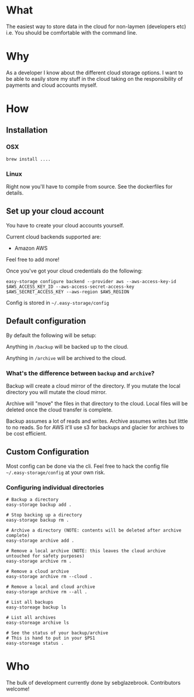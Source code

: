 # What

The easiest way to store data in the cloud for non-laymen (developers etc)
i.e. You should be comfortable with the command line.

# Why

As a developer I know about the different cloud storage options.
I want to be able to easily store my stuff in the cloud taking on the responsibility of payments and cloud accounts myself.

# How

## Installation

### OSX

`
brew install ....
`

### Linux

Right now you'll have to compile from source. See the dockerfiles for details.

## Set up your cloud account

You have to create your cloud accounts yourself.

Current cloud backends supported are:

- Amazon AWS

Feel free to add more!

Once you've got your cloud credentials do the following:

```
easy-storage configure backend --provider aws --aws-access-key-id $AWS_ACCESS_KEY_ID --aws-access-secret-access-key $AWS_SECRET_ACCESS_KEY --aws-region $AWS_REGION
```

Config is stored in `~/.easy-storage/config`

## Default configuration

By default the following will be setup:

Anything in `/backup` will be backed up to the cloud.

Anything in `/archive` will be archived to the cloud.

### What's the difference between `backup` and `archive`? 

Backup will create a cloud mirror of the directory. If you mutate the local directory you will mutate the cloud mirror.

Archive will "move" the files in that directory to the cloud. Local files will be deleted once the cloud transfer is complete.

Backup assumes a lot of reads and writes. Archive assumes writes but little to no reads. So for AWS it'll use s3 for backups and glacier for archives to be cost efficient.

## Custom Configuration

Most config can be done via the cli.
Feel free to hack the config file `~/.easy-storage/config` at your own risk.

### Configuring individual directories

```
# Backup a directory
easy-storage backup add .

# Stop backing up a directory
easy-storage backup rm .

# Archive a directory (NOTE: contents will be deleted after archive complete)
easy-storage archive add .

# Remove a local archive (NOTE: this leaves the cloud archive untouched for safety purposes)
easy-storage archive rm .

# Remove a cloud archive
easy-storage archive rm --cloud .

# Remove a local and cloud archive
easy-storage archive rm --all .

# List all backups
easy-storeage backup ls

# List all archives
easy-storeage archive ls

# See the status of your backup/archive
# This is hand to put in your $PS1 
easy-storeage status .

```

# Who

The bulk of development currently done by sebglazebrook. Contributors welcome!
